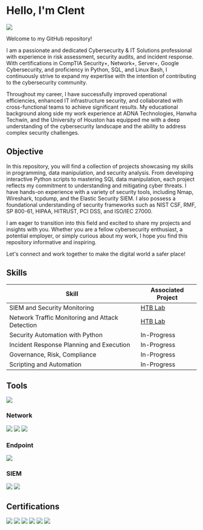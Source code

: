 # Hello, I'm Clent
<a href="https://www.linkedin.com/in/clent-j"><img src="https://img.shields.io/badge/-LinkedIn-0072b1?&style=for-the-badge&logo=linkedin&logoColor=white" /></a>

Welcome to my GitHub repository! 

I am a passionate and dedicated Cybersecurity & IT Solutions professional with experience in risk assessment, security audits, and incident response. With certifications in CompTIA Security+, Network+, Server+, Google Cybersecurity, and proficiency in Python, SQL, and Linux Bash, I continuously strive to expand my expertise with the intention of contributing to the cybersecurity community.


Throughout my career, I have successfully improved operational efficiencies, enhanced IT infrastructure security, and collaborated with cross-functional teams to achieve significant results. My educational background along side my work experience at ADNA Technologies, Hanwha Techwin, and the University of Houston has equipped me with a deep understanding of the cybersecurity landscape and the ability to address complex security challenges.

## Objective
In this repository, you will find a collection of projects showcasing my skills in programming, data manipulation, and security analysis. From developing interactive Python scripts to mastering SQL data manipulation, each project reflects my commitment to understanding and mitigating cyber threats. I have hands-on experience with a variety of security tools, including Nmap, Wireshark, tcpdump, and the Elastic Security SIEM. I also possess a foundational understanding of security frameworks such as NIST CSF, RMF, SP 800-61, HIPAA, HITRUST, PCI DSS, and ISO/IEC 27000.

I am eager to transition into this field and excited to share my projects and insights with you. Whether you are a fellow cybersecurity enthusiast, a potential employer, or simply curious about my work, I hope you find this repository informative and inspiring. 

Let's connect and work together to make the digital world a safer place!

## Skills

| Skill                                         | Associated Project         |
|-----------------------------------------------|----------------------------|
| SIEM and Security Monitoring          | <a href="https://academy.hackthebox.com/achievement/badge/752008be-41da-11ef-b18d-bea50ffe6cb4">HTB Lab</a>|
| Network Traffic Monitoring and Attack Detection | <a href="https://academy.hackthebox.com/achievement/badge/662582d5-468a-11ef-b18d-bea50ffe6cb4">HTB Lab</a>|
| Security Automation with Python         | In-Progress|
| Incident Response Planning and Execution      | In-Progress|
| Governance, Risk, Compliance                  | In-Progress|
| Scripting and Automation | In-Progress|

## Tools
<img src="https://img.shields.io/badge/-Under%20Construction-yellow?style=for-the-badge&logo=none&logoColor=white" />

### Network
<div>
    <img src="https://img.shields.io/badge/-Wireshark-b4d8f9?&style=for-the-badge&logo=Wireshark&logoColor=white" />
    <img src="https://img.shields.io/badge/-Nmap-blue?style=for-the-badge&logo=nmap&logoColor=white" />
    <img src="https://img.shields.io/badge/-TCPdump-d10a0a?&style=for-the-badge&logo=Tcpdump&logoColor=white" />


</div>

### Endpoint
<div>
    <img src="https://img.shields.io/badge/-Sophos_Endpoint_Agent-00A4EF?&style=for-the-badge&logo=Sophos&logoColor=white" />
    
</div>

### SIEM
<div>
    <img src="https://img.shields.io/badge/-Elastic-005571?&style=for-the-badge&logo=elastic&logoColor=white" />
    <img src="https://img.shields.io/badge/-Splunk-000000?&style=for-the-badge&logo=Splunk&logoColor=white" />
</div>

## Certifications
  <div>
      
  <img src="https://img.shields.io/badge/-Google_Cybersecurity-blue?style=for-the-badge&logo=google&logoColor=white" />  
  
  <img src="https://img.shields.io/badge/-Security+-red?style=for-the-badge&logo=CompTIA&logoColor=white" />

  <img src="https://img.shields.io/badge/-Network+-red?style=for-the-badge&logo=CompTIA&logoColor=white" />

  <img src="https://img.shields.io/badge/-Server+-red?style=for-the-badge&logo=CompTIA&logoColor=white" />

  <img src="https://img.shields.io/badge/-A+-red?style=for-the-badge&logo=CompTIA&logoColor=white" />

  <img src="https://img.shields.io/badge/-Cloud_Essentials+-red?style=for-the-badge&logo=CompTIA&logoColor=white" />
  
</div>

